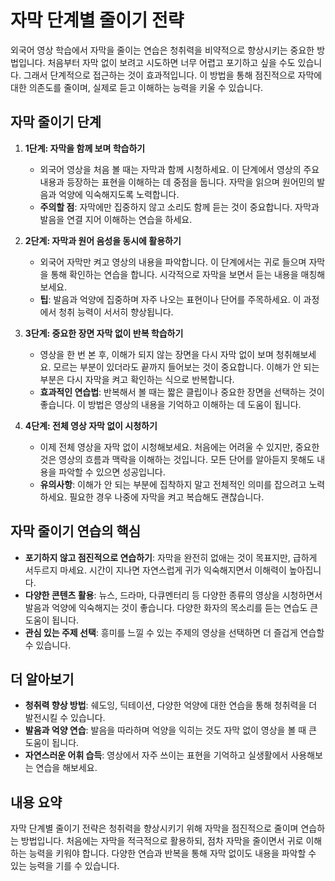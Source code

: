 # 자막 단계별 줄이기 전략

외국어 영상 학습에서 자막을 줄이는 연습은 청취력을 비약적으로 향상시키는 중요한 방법입니다. 처음부터 자막 없이 보려고 시도하면 너무 어렵고 포기하고 싶을 수도 있습니다. 그래서 단계적으로 접근하는 것이 효과적입니다. 이 방법을 통해 점진적으로 자막에 대한 의존도를 줄이며, 실제로 듣고 이해하는 능력을 키울 수 있습니다.

## 자막 줄이기 단계

1. **1단계: 자막을 함께 보며 학습하기**
   - 외국어 영상을 처음 볼 때는 자막과 함께 시청하세요. 이 단계에서 영상의 주요 내용과 등장하는 표현을 이해하는 데 중점을 둡니다. 자막을 읽으며 원어민의 발음과 억양에 익숙해지도록 노력합니다.
   - **주의할 점**: 자막에만 집중하지 않고 소리도 함께 듣는 것이 중요합니다. 자막과 발음을 연결 지어 이해하는 연습을 하세요.

2. **2단계: 자막과 원어 음성을 동시에 활용하기**
   - 외국어 자막만 켜고 영상의 내용을 파악합니다. 이 단계에서는 귀로 들으며 자막을 통해 확인하는 연습을 합니다. 시각적으로 자막을 보면서 듣는 내용을 매칭해보세요.
   - **팁**: 발음과 억양에 집중하며 자주 나오는 표현이나 단어를 주목하세요. 이 과정에서 청취 능력이 서서히 향상됩니다.

3. **3단계: 중요한 장면 자막 없이 반복 학습하기**
   - 영상을 한 번 본 후, 이해가 되지 않는 장면을 다시 자막 없이 보며 청취해보세요. 모르는 부분이 있더라도 끝까지 들어보는 것이 중요합니다. 이해가 안 되는 부분은 다시 자막을 켜고 확인하는 식으로 반복합니다.
   - **효과적인 연습법**: 반복해서 볼 때는 짧은 클립이나 중요한 장면을 선택하는 것이 좋습니다. 이 방법은 영상의 내용을 기억하고 이해하는 데 도움이 됩니다.

4. **4단계: 전체 영상 자막 없이 시청하기**
   - 이제 전체 영상을 자막 없이 시청해보세요. 처음에는 어려울 수 있지만, 중요한 것은 영상의 흐름과 맥락을 이해하는 것입니다. 모든 단어를 알아듣지 못해도 내용을 파악할 수 있으면 성공입니다.
   - **유의사항**: 이해가 안 되는 부분에 집착하지 말고 전체적인 의미를 잡으려고 노력하세요. 필요한 경우 나중에 자막을 켜고 복습해도 괜찮습니다.

## 자막 줄이기 연습의 핵심

- **포기하지 않고 점진적으로 연습하기**: 자막을 완전히 없애는 것이 목표지만, 급하게 서두르지 마세요. 시간이 지나면 자연스럽게 귀가 익숙해지면서 이해력이 높아집니다.
- **다양한 콘텐츠 활용**: 뉴스, 드라마, 다큐멘터리 등 다양한 종류의 영상을 시청하면서 발음과 억양에 익숙해지는 것이 좋습니다. 다양한 화자의 목소리를 듣는 연습도 큰 도움이 됩니다.
- **관심 있는 주제 선택**: 흥미를 느낄 수 있는 주제의 영상을 선택하면 더 즐겁게 연습할 수 있습니다.

## 더 알아보기

- **청취력 향상 방법**: 쉐도잉, 딕테이션, 다양한 억양에 대한 연습을 통해 청취력을 더 발전시킬 수 있습니다.
- **발음과 억양 연습**: 발음을 따라하며 억양을 익히는 것도 자막 없이 영상을 볼 때 큰 도움이 됩니다.
- **자연스러운 어휘 습득**: 영상에서 자주 쓰이는 표현을 기억하고 실생활에서 사용해보는 연습을 해보세요.

## 내용 요약

자막 단계별 줄이기 전략은 청취력을 향상시키기 위해 자막을 점진적으로 줄이며 연습하는 방법입니다. 처음에는 자막을 적극적으로 활용하되, 점차 자막을 줄이면서 귀로 이해하는 능력을 키워야 합니다. 다양한 연습과 반복을 통해 자막 없이도 내용을 파악할 수 있는 능력을 기를 수 있습니다.